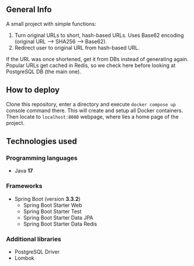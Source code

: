 ## General Info

A small project with simple functions:
1. Turn original URLs to short, hash-based URLs. Uses Base62 encoding (original URL --> SHA256 --> Base62).
2. Redirect user to original URL from hash-based URL.

If the URL was once shortened, get it from DBs instead of generating again. Popular URLs get cached in Redis, so we check here before looking at PostgreSQL DB (the main one).

## How to deploy

Clone this repository, enter a directory and execute ```docker compose up``` console command there. This will create and setup all Docker containers. Then locate to ```localhost:8080``` webpage, where lies a home page of the project.

## Technologies used

### Programming languages
- Java **17**

### Frameworks
- Spring Boot  (version **3.3.2**)
  - Spring Boot Starter Web
  - Spring Boot Starter Test
  - Spring Boot Starter Data JPA
  - Spring Boot Starter Data Redis
 
### Additional libraries
- PostgreSQL Driver
- Lombok


